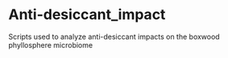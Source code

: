 # Anti-desiccant_impact
Scripts used to analyze anti-desiccant impacts on the boxwood phyllosphere microbiome
